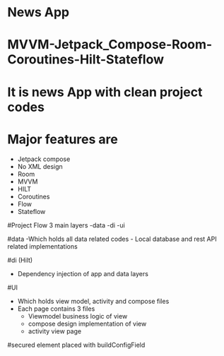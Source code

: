 # News App

# MVVM-Jetpack_Compose-Room-Coroutines-Hilt-Stateflow

# It is news App with clean project codes 

# Major features are
 - Jetpack compose
 - No XML design
 - Room 
 - MVVM
 - HILT
 - Coroutines
 - Flow
 - Stateflow
 

#Project Flow 3 main layers
 -data
 -di
 -ui

#data
 -Which holds all data related codes - Local database and rest API related implementations

#di (Hilt)
 - Dependency injection of app and data layers

#UI
 - Which holds view model, activity and compose files
 - Each page contains 3 files
    - Viewmodel business logic of view
    - compose design implementation of view
    - activity view page

#secured element placed with buildConfigField
